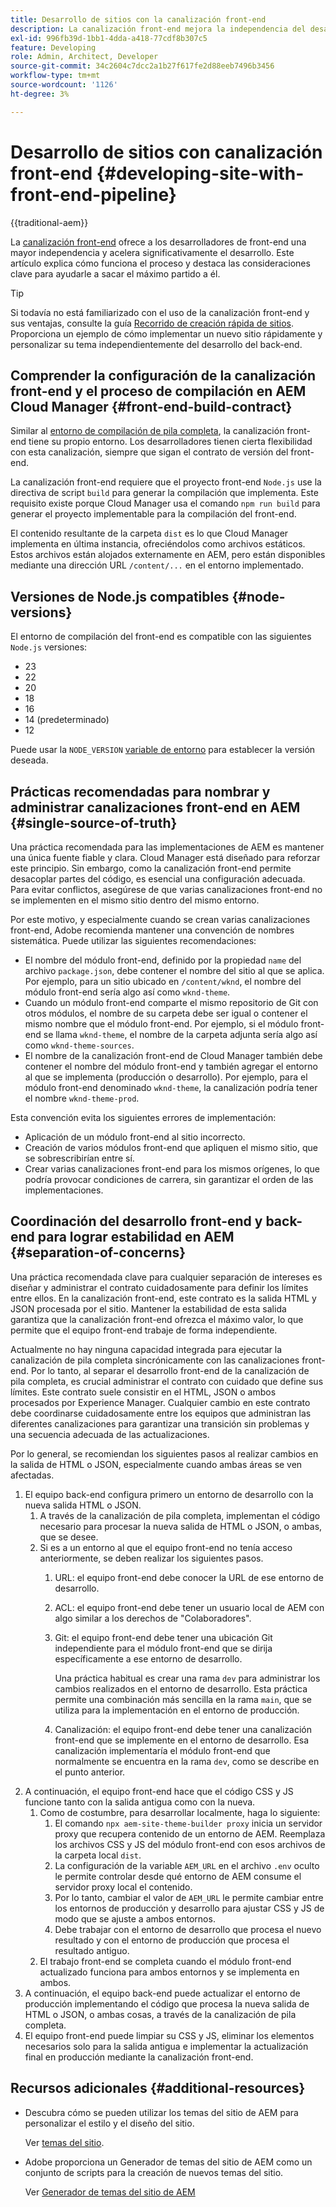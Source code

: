 ```yaml
---
title: Desarrollo de sitios con la canalización front-end
description: La canalización front-end mejora la independencia del desarrollador y acelera el proceso de desarrollo. Este artículo describe las consideraciones clave del proceso de compilación del front-end para garantizar un rendimiento y una eficiencia óptimos.
exl-id: 996fb39d-1bb1-4dda-a418-77cdf8b307c5
feature: Developing
role: Admin, Architect, Developer
source-git-commit: 34c2604c7dcc2a1b27f617fe2d88eeb7496b3456
workflow-type: tm+mt
source-wordcount: '1126'
ht-degree: 3%

---
```



# Desarrollo de sitios con canalización front-end {#developing-site-with-front-end-pipeline}

{{traditional-aem}}

La [canalización front-end](/help/implementing/cloud-manager/configuring-pipelines/introduction-ci-cd-pipelines.md#front-end) ofrece a los desarrolladores de front-end una mayor independencia y acelera significativamente el desarrollo. Este artículo explica cómo funciona el proceso y destaca las consideraciones clave para ayudarle a sacar el máximo partido a él.

>[!TIP]
>
>Si todavía no está familiarizado con el uso de la canalización front-end y sus ventajas, consulte la guía [Recorrido de creación rápida de sitios](/help/journey-sites/quick-site/overview.md). Proporciona un ejemplo de cómo implementar un nuevo sitio rápidamente y personalizar su tema independientemente del desarrollo del back-end.

## Comprender la configuración de la canalización front-end y el proceso de compilación en AEM Cloud Manager {#front-end-build-contract}

Similar al [entorno de compilación de pila completa](/help/implementing/cloud-manager/getting-access-to-aem-in-cloud/build-environment-details.md), la canalización front-end tiene su propio entorno. Los desarrolladores tienen cierta flexibilidad con esta canalización, siempre que sigan el contrato de versión del front-end.

La canalización front-end requiere que el proyecto front-end `Node.js` use la directiva de script `build` para generar la compilación que implementa. Este requisito existe porque Cloud Manager usa el comando `npm run build` para generar el proyecto implementable para la compilación del front-end.

El contenido resultante de la carpeta `dist` es lo que Cloud Manager implementa en última instancia, ofreciéndolos como archivos estáticos. Estos archivos están alojados externamente en AEM, pero están disponibles mediante una dirección URL `/content/...` en el entorno implementado.

## Versiones de Node.js compatibles {#node-versions}

El entorno de compilación del front-end es compatible con las siguientes `Node.js` versiones:

* 23
* 22
* 20
* 18
* 16
* 14 (predeterminado)
* 12

Puede usar la `NODE_VERSION` [variable de entorno](/help/implementing/cloud-manager/environment-variables.md) para establecer la versión deseada.

## Prácticas recomendadas para nombrar y administrar canalizaciones front-end en AEM {#single-source-of-truth}

Una práctica recomendada para las implementaciones de AEM es mantener una única fuente fiable y clara. Cloud Manager está diseñado para reforzar este principio. Sin embargo, como la canalización front-end permite desacoplar partes del código, es esencial una configuración adecuada. Para evitar conflictos, asegúrese de que varias canalizaciones front-end no se implementen en el mismo sitio dentro del mismo entorno.

Por este motivo, y especialmente cuando se crean varias canalizaciones front-end, Adobe recomienda mantener una convención de nombres sistemática. Puede utilizar las siguientes recomendaciones:

* El nombre del módulo front-end, definido por la propiedad `name` del archivo `package.json`, debe contener el nombre del sitio al que se aplica. Por ejemplo, para un sitio ubicado en `/content/wknd`, el nombre del módulo front-end sería algo así como `wknd-theme`.
* Cuando un módulo front-end comparte el mismo repositorio de Git con otros módulos, el nombre de su carpeta debe ser igual o contener el mismo nombre que el módulo front-end. Por ejemplo, si el módulo front-end se llama `wknd-theme`, el nombre de la carpeta adjunta sería algo así como `wknd-theme-sources`.
* El nombre de la canalización front-end de Cloud Manager también debe contener el nombre del módulo front-end y también agregar el entorno al que se implementa (producción o desarrollo). Por ejemplo, para el módulo front-end denominado `wknd-theme`, la canalización podría tener el nombre `wknd-theme-prod`.

Esta convención evita los siguientes errores de implementación:

* Aplicación de un módulo front-end al sitio incorrecto.
* Creación de varios módulos front-end que apliquen el mismo sitio, que se sobrescribirían entre sí.
* Crear varias canalizaciones front-end para los mismos orígenes, lo que podría provocar condiciones de carrera, sin garantizar el orden de las implementaciones.

## Coordinación del desarrollo front-end y back-end para lograr estabilidad en AEM {#separation-of-concerns}

Una práctica recomendada clave para cualquier separación de intereses es diseñar y administrar el contrato cuidadosamente para definir los límites entre ellos. En la canalización front-end, este contrato es la salida HTML y JSON procesada por el sitio. Mantener la estabilidad de esta salida garantiza que la canalización front-end ofrezca el máximo valor, lo que permite que el equipo front-end trabaje de forma independiente.

Actualmente no hay ninguna capacidad integrada para ejecutar la canalización de pila completa sincrónicamente con las canalizaciones front-end. Por lo tanto, al separar el desarrollo front-end de la canalización de pila completa, es crucial administrar el contrato con cuidado que define sus límites. Este contrato suele consistir en el HTML, JSON o ambos procesados por Experience Manager. Cualquier cambio en este contrato debe coordinarse cuidadosamente entre los equipos que administran las diferentes canalizaciones para garantizar una transición sin problemas y una secuencia adecuada de las actualizaciones.

Por lo general, se recomiendan los siguientes pasos al realizar cambios en la salida de HTML o JSON, especialmente cuando ambas áreas se ven afectadas.

1. El equipo back-end configura primero un entorno de desarrollo con la nueva salida HTML o JSON.
   1. A través de la canalización de pila completa, implementan el código necesario para procesar la nueva salida de HTML o JSON, o ambas, que se desee.
   1. Si es a un entorno al que el equipo front-end no tenía acceso anteriormente, se deben realizar los siguientes pasos.
      1. URL: el equipo front-end debe conocer la URL de ese entorno de desarrollo.
      1. ACL: el equipo front-end debe tener un usuario local de AEM con algo similar a los derechos de &quot;Colaboradores&quot;.
      1. Git: el equipo front-end debe tener una ubicación Git independiente para el módulo front-end que se dirija específicamente a ese entorno de desarrollo.

         Una práctica habitual es crear una rama `dev` para administrar los cambios realizados en el entorno de desarrollo. Esta práctica permite una combinación más sencilla en la rama `main`, que se utiliza para la implementación en el entorno de producción.

      1. Canalización: el equipo front-end debe tener una canalización front-end que se implemente en el entorno de desarrollo. Esa canalización implementaría el módulo front-end que normalmente se encuentra en la rama `dev`, como se describe en el punto anterior.
1. A continuación, el equipo front-end hace que el código CSS y JS funcione tanto con la salida antigua como con la nueva.
   1. Como de costumbre, para desarrollar localmente, haga lo siguiente:
      1. El comando `npx aem-site-theme-builder proxy` inicia un servidor proxy que recupera contenido de un entorno de AEM. Reemplaza los archivos CSS y JS del módulo front-end con esos archivos de la carpeta local `dist`.
      1. La configuración de la variable `AEM_URL` en el archivo `.env` oculto le permite controlar desde qué entorno de AEM consume el servidor proxy local el contenido.
      1. Por lo tanto, cambiar el valor de `AEM_URL` le permite cambiar entre los entornos de producción y desarrollo para ajustar CSS y JS de modo que se ajuste a ambos entornos.
      1. Debe trabajar con el entorno de desarrollo que procesa el nuevo resultado y con el entorno de producción que procesa el resultado antiguo.
   1. El trabajo front-end se completa cuando el módulo front-end actualizado funciona para ambos entornos y se implementa en ambos.
1. A continuación, el equipo back-end puede actualizar el entorno de producción implementando el código que procesa la nueva salida de HTML o JSON, o ambas cosas, a través de la canalización de pila completa.
1. El equipo front-end puede limpiar su CSS y JS, eliminar los elementos necesarios solo para la salida antigua e implementar la actualización final en producción mediante la canalización front-end.

## Recursos adicionales {#additional-resources}

* Descubra cómo se pueden utilizar los temas del sitio de AEM para personalizar el estilo y el diseño del sitio.

  Ver [temas del sitio](/help/sites-cloud/administering/site-creation/site-themes.md).

* Adobe proporciona un Generador de temas del sitio de AEM como un conjunto de scripts para la creación de nuevos temas del sitio.

  Ver [Generador de temas del sitio de AEM](https://github.com/adobe/aem-site-theme-builder)



